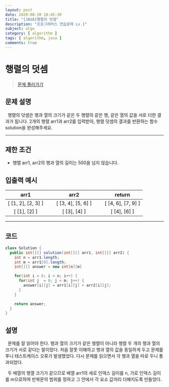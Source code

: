 ```yaml
---
layout: post
date: 2020-08-20 18:45:30
title: "[JAVA]행렬의 덧셈"
description: "프로그래머스 연습문제 Lv.1"
subject: algo
category: [ algorithm ]
tags: [ algorithm, java ]
comments: true
---
```


# 행렬의 덧셈

> [문제 풀러가기](programmers.co.kr/learn/courses/30/lessons/12950)

## 문제 설명
&nbsp; 행렬의 덧셈은 행과 열의 크기가 같은 두 행렬의 같은 행, 같은 열의 값을 서로 더한 결과가 됩니다. 2개의 행렬 arr1과 arr2를 입력받아, 행렬 덧셈의 결과를 반환하는 함수 solution을 완성해주세요.

---

## 제한 조건
+ 행렬 arr1, arr2의 행과 열의 길이는 500을 넘지 않습니다.

## 입출력 예시

| <center> arr1 |&nbsp;&nbsp;| <center> arr2 |&nbsp;&nbsp;| <center> return |
|---|---|---|---|---|
| <center> [ [1, 2], [2, 3] ] || <center> [ [3, 4], [5, 6] ] |&nbsp;| <center> [ [4, 6], [7, 9] ] |
| <center> [ [1], [2] ] || <center> [ [3], [4] ] || <center> [ [4], [6] ] |   

---

## 코드

```java
class Solution {
  public int[][] solution(int[][] arr1, int[][] arr2) {
    int n = arr1.length;
    int m = arr1[0].length;
    int[][] answer = new int[n][m]

    for(int i = 0; i < n; i++) {
      for(int j  = 0; j < m; j++) {
        answer[i][j] = arr1[i][j] + arr2[i][j];
      }
    }

    return answer;
  }
}
```

## 설명

&nbsp; 문제를 잘 읽어야 한다. 행과 열의 크기가 같은 행렬이 아니라 행렬 두 개의 행과 열의 크기가 서로 같다는 말이었다. 처음 잘못 이해하고 행과 열의 값을 동일하게 두고 문제를 푸니 테스트케이스 오류가 발생했었다. 다시 문제를 읽으면서 각 행과 열을 따로 두니 통과되었다.

&nbsp; 두 배열의 행열 크기가 같으므로 배열 arr1의 세로 인덱스 길이를 n, 가로 인덱스 길이를 m으로하여 반복문의 범위를 정하고 그 안에서 각 요소 값끼리 더해지도록 만들었다.

